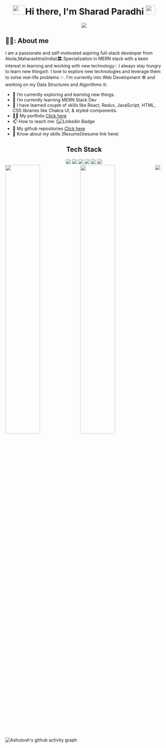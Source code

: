 

<h1 align="center"><img height="30" width="40" src="https://raw.githubusercontent.com/blackcater/blackcater/main/images/Hi.gif"/>Hi there, I'm Sharad Paradhi <img src= "https://media.tenor.com/images/2adfe94e69139f3e22623b61d375a7a7/tenor.gif" width= "30" height= "30"></h1>
<p align="center">
  <a href="https://github.com/DenverCoder1/readme-typing-svg">
    <img src="https://readme-typing-svg.demolab.com/?lines=Hi! My self Kunal Kalpande; I am a Full-stack%20web%20developer 👨🏻‍💻; Curious%20to%20learn%20new%20things !&font=Fira%20Code&center=true&width=440&height=45&color=#37bcf7&vCenter=true&size=22&pause=1000"></a>
</p>


## 💁‍♂️: About me
I am a passionate and self-motivated aspiring full-stack developer from Akola,Maharashtra(India)🏛.Specialization in MERN stack with a keen interest in learning and working with new technology💡.I always stay hungry to learn new things🤓. I love to explore new technologies and leverage them to solve real-life problems ✨. I'm currently into Web Development 🕸️ and working on my Data Structures and Algorithms 🤓.

- 🔭 I’m currently exploring and learning new things.
- 🌱 I’m currently learning MERN Stack Dev
- 🚀 I have learned couple of skills like React, Redux, JavaScript, HTML, CSS libraries like Chakra UI, & styled-components.
- 👨‍💻 My portfolio  [Click here](portfoilio)
- 📫 How to reach me: [![Linkedin Badge](https://www.linkedin.com/feed/)
- 👀 My github repositories [Click here](https://github.com/sharadParadhi?tab=repositories)
- 📄 Know about my skills [Resume](resume link here)



<h2 align="center">Tech Stack</h2>
<div align="center">
<img src="https://img.shields.io/badge/javascript-%23323330.svg?style=for-the-badge&logo=javascript&logoColor=%23F7DF1E"/>
<img src="https://img.shields.io/badge/typescript-%23007ACC.svg?style=for-the-badge&logo=typescript&logoColor=white"/>
<img src="https://img.shields.io/badge/react-%2320232a.svg?style=for-the-badge&logo=react&logoColor=%2361DAFB"/>
<img src="https://img.shields.io/badge/React_Router-CA4245?style=for-the-badge&logo=react-router&logoColor=white"/>
<img src="https://img.shields.io/badge/redux-%23593d88.svg?style=for-the-badge&logo=redux&logoColor=white"/>
<img src="https://img.shields.io/badge/chakra-%234ED1C5.svg?style=for-the-badge&logo=chakraui&logoColor=white"/>
</div>


<img  src="https://user-images.githubusercontent.com/82999542/132934744-131c1891-4a4f-4e88-a64a-36720ad7470b.png"/>
<img align="left" width="47%" src="https://github-readme-stats.vercel.app/api?username=sharadParadhi&show_icons=true&theme=radical"/>
<img align="left" width="47%" src="https://github-readme-stats.vercel.app/api/top-langs/?username=sharadParadhi&layout=compact"/>
<br/>
<br/>
<br/>
<br/>

![Ashutosh's github activity graph](https://github-readme-activity-graph.cyclic.app/graph?username=sharadParadhi&theme=react-dark)
